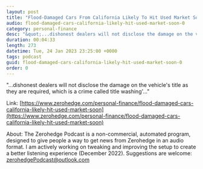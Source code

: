 ```yaml
---
layout: post
title: "Flood-Damaged Cars From California Likely To Hit Used Market Soon"
audio: flood-damaged-cars-california-likely-hit-used-market-soon-0
category: personal-finance
desc: "&quot;...dishonest dealers will not disclose the damage on the vehicle's title as they are required, which is a crime called title washing'...&quot;"
duration: 00:04:33
length: 273
datetime: Tue, 24 Jan 2023 23:25:00 +0000
tags: podcast
guid: flood-damaged-cars-california-likely-hit-used-market-soon-0
order: 0
---
```

&quot;...dishonest dealers will not disclose the damage on the vehicle's title as they are required, which is a crime called title washing'...&quot;

Link: [https://www.zerohedge.com/personal-finance/flood-damaged-cars-california-likely-hit-used-market-soon](https://www.zerohedge.com/personal-finance/flood-damaged-cars-california-likely-hit-used-market-soon)

About: The Zerohedge Podcast is a non-commercial, automated program, designed to give people a way to get news from Zerohedge in an audio format.  I am actively working on tweaking and improving the setup to create a better listening experience (December 2022).  Suggestions are welcome: [zerohedgePodcast@outlook.com](mailto:zerohedgePodcast@outlook.com)